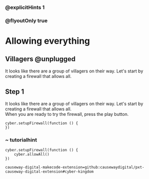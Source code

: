 ### @explicitHints 1
### @flyoutOnly true

# Allowing everything

## Villagers @unplugged
It looks like there are a group of villagers on their way. Let's start by creating a firewall that allows all.   
## Step 1
It looks like there are a group of villagers on their way. Let's start by creating a firewall that allows all.   
When you are ready to try the firewall, press the play button.
```template
cyber.setupFirewall(function () {
})
```

### ~ tutorialhint
```blocks
cyber.setupFirewall(function () {
    cyber.allowAll()
})

```

```package
causeway-digital-makecode-extension=github:causewaydigital/pxt-causeway-digital-extension#cyber-kingdom
```